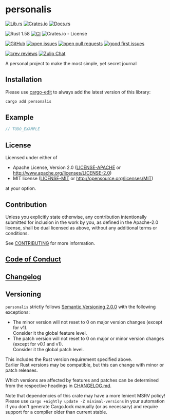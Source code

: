 # personalis

[![Lib.rs](https://img.shields.io/badge/Lib.rs-*-84f)](https://lib.rs/crates/personalis)
[![Crates.io](https://img.shields.io/crates/v/personalis)](https://crates.io/crates/personalis)
[![Docs.rs](https://docs.rs/personalis/badge.svg)](https://docs.rs/personalis)

![Rust 1.58](https://img.shields.io/static/v1?logo=Rust&label=&message=1.58&color=grey)
[![CI](https://github.com/discite/personalis/workflows/CI/badge.svg?branch=develop)](https://github.com/discite/personalis/actions?query=workflow%3ACI+branch%3Adevelop)
![Crates.io - License](https://img.shields.io/crates/l/personalis/0.0.1)

[![GitHub](https://img.shields.io/static/v1?logo=GitHub&label=&message=%20&color=grey)](https://github.com/discite/personalis)
[![open issues](https://img.shields.io/github/issues-raw/discite/personalis)](https://github.com/discite/personalis/issues)
[![open pull requests](https://img.shields.io/github/issues-pr-raw/discite/personalis)](https://github.com/discite/personalis/pulls)
[![good first issues](https://img.shields.io/github/issues-raw/discite/personalis/good%20first%20issue?label=good+first+issues)](https://github.com/discite/personalis/contribute)

[![crev reviews](https://web.crev.dev/rust-reviews/badge/crev_count/personalis.svg)](https://web.crev.dev/rust-reviews/crate/personalis/)
[![Zulip Chat](https://img.shields.io/endpoint?label=chat&url=https%3A%2F%2Fiteration-square-automation.schichler.dev%2F.netlify%2Ffunctions%2Fstream_subscribers_shield%3Fstream%3Dproject%252Fpersonalis)](https://iteration-square.schichler.dev/#narrow/stream/project.2Fpersonalis)

A personal project to make the most simple, yet secret journal

## Installation

Please use [cargo-edit](https://crates.io/crates/cargo-edit) to always add the latest version of this library:

```cmd
cargo add personalis
```

## Example

```rust
// TODO_EXAMPLE
```

## License

Licensed under either of

- Apache License, Version 2.0
   ([LICENSE-APACHE](LICENSE-APACHE) or <http://www.apache.org/licenses/LICENSE-2.0>)
- MIT license
   ([LICENSE-MIT](LICENSE-MIT) or <http://opensource.org/licenses/MIT>)

at your option.

## Contribution

Unless you explicitly state otherwise, any contribution intentionally submitted
for inclusion in the work by you, as defined in the Apache-2.0 license, shall be
dual licensed as above, without any additional terms or conditions.

See [CONTRIBUTING](CONTRIBUTING.md) for more information.

## [Code of Conduct](CODE_OF_CONDUCT.md)

## [Changelog](CHANGELOG.md)

## Versioning

`personalis` strictly follows [Semantic Versioning 2.0.0](https://semver.org/spec/v2.0.0.html) with the following exceptions:

- The minor version will not reset to 0 on major version changes (except for v1).  
Consider it the global feature level.
- The patch version will not reset to 0 on major or minor version changes (except for v0.1 and v1).  
Consider it the global patch level.

This includes the Rust version requirement specified above.  
Earlier Rust versions may be compatible, but this can change with minor or patch releases.

Which versions are affected by features and patches can be determined from the respective headings in [CHANGELOG.md](CHANGELOG.md).

Note that dependencies of this crate may have a more lenient MSRV policy!
Please use `cargo +nightly update -Z minimal-versions` in your automation if you don't generate Cargo.lock manually (or as necessary) and require support for a compiler older than current stable.
